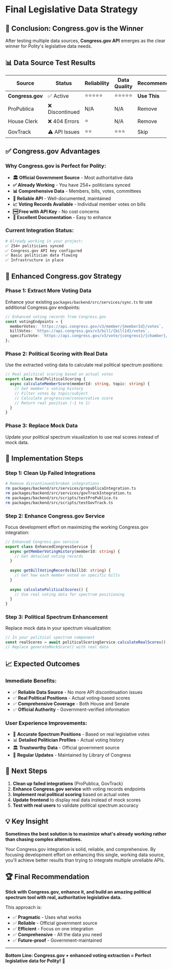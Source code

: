 # Final Legislative Data Strategy

## 🎯 **Conclusion: Congress.gov is the Winner**

After testing multiple data sources, **Congress.gov API** emerges as the clear winner for Polity's legislative data needs.

## 📊 **Data Source Test Results**

| Source | Status | Reliability | Data Quality | Recommendation |
|--------|--------|-------------|-------------|----------------|
| **Congress.gov** | ✅ Active | ⭐⭐⭐⭐⭐ | ⭐⭐⭐⭐⭐ | **Use This** |
| ProPublica | ❌ Discontinued | N/A | N/A | Remove |
| House Clerk | ❌ 404 Errors | ⭐ | N/A | Remove |
| GovTrack | ⚠️ API Issues | ⭐⭐ | ⭐⭐⭐ | Skip |

## ✅ **Congress.gov Advantages**

### **Why Congress.gov is Perfect for Polity:**
- **🏛️ Official Government Source** - Most authoritative data
- **✅ Already Working** - You have 254+ politicians synced
- **📊 Comprehensive Data** - Members, bills, votes, committees
- **🔑 Reliable API** - Well-documented, maintained
- **📈 Voting Records Available** - Individual member votes on bills
- **🆓 Free with API Key** - No cost concerns
- **📝 Excellent Documentation** - Easy to enhance

### **Current Integration Status:**
```bash
# Already working in your project:
✅ 254+ politicians synced
✅ Congress.gov API key configured
✅ Basic politician data flowing
✅ Infrastructure in place
```

## 🚀 **Enhanced Congress.gov Strategy**

### **Phase 1: Extract More Voting Data**
Enhance your existing `packages/backend/src/services/sync.ts` to use additional Congress.gov endpoints:

```typescript
// Enhanced voting records from Congress.gov
const votingEndpoints = {
  memberVotes: `https://api.congress.gov/v3/member/{memberId}/votes`,
  billVotes: `https://api.congress.gov/v3/bill/{billId}/votes`,
  specificVote: `https://api.congress.gov/v3/vote/{congress}/{chamber}/{voteNumber}`
};
```

### **Phase 2: Political Scoring with Real Data**
Use the extracted voting data to calculate real political spectrum positions:

```typescript
// Real political scoring based on actual votes
export class RealPoliticalScoring {
  async calculateMemberScore(memberId: string, topic: string) {
    // Get member's voting history
    // Filter votes by topic/subject
    // Calculate progressive/conservative score
    // Return real position (-1 to 1)
  }
}
```

### **Phase 3: Replace Mock Data**
Update your political spectrum visualization to use real scores instead of mock data.

## 🔧 **Implementation Steps**

### **Step 1: Clean Up Failed Integrations**
```bash
# Remove discontinued/broken integrations
rm packages/backend/src/services/propublicaIntegration.ts
rm packages/backend/src/services/govTrackIntegration.ts
rm packages/backend/src/scripts/testProPublica.ts
rm packages/backend/src/scripts/testGovTrack.ts
```

### **Step 2: Enhance Congress.gov Service**
Focus development effort on maximizing the working Congress.gov integration:

```typescript
// Enhanced Congress.gov service
export class EnhancedCongressService {
  async getMemberVotingHistory(memberId: string) {
    // Get detailed voting records
  }
  
  async getBillVotingRecords(billId: string) {
    // Get how each member voted on specific bills
  }
  
  async calculatePoliticalScores() {
    // Use real voting data for spectrum positioning
  }
}
```

### **Step 3: Political Spectrum Enhancement**
Replace mock data in your spectrum visualization:

```typescript
// In your political spectrum component
const realScores = await politicalScoringService.calculateRealScores();
// Replace generateMockScore() with real data
```

## 📈 **Expected Outcomes**

### **Immediate Benefits:**
- ✅ **Reliable Data Source** - No more API discontinuation issues
- ✅ **Real Political Positions** - Actual voting-based scores
- ✅ **Comprehensive Coverage** - Both House and Senate
- ✅ **Official Authority** - Government-verified information

### **User Experience Improvements:**
- 🎯 **Accurate Spectrum Positions** - Based on real legislative votes
- 📊 **Detailed Politician Profiles** - Actual voting history
- 🏛️ **Trustworthy Data** - Official government source
- 🔄 **Regular Updates** - Maintained by Library of Congress

## 🎯 **Next Steps**

1. **Clean up failed integrations** (ProPublica, GovTrack)
2. **Enhance Congress.gov service** with voting records endpoints
3. **Implement real political scoring** based on actual votes
4. **Update frontend** to display real data instead of mock scores
5. **Test with real users** to validate political spectrum accuracy

## 💡 **Key Insight**

**Sometimes the best solution is to maximize what's already working rather than chasing complex alternatives.**

Your Congress.gov integration is solid, reliable, and comprehensive. By focusing development effort on enhancing this single, working data source, you'll achieve better results than trying to integrate multiple unreliable APIs.

## 🏆 **Final Recommendation**

**Stick with Congress.gov, enhance it, and build an amazing political spectrum tool with real, authoritative legislative data.**

This approach is:
- ✅ **Pragmatic** - Uses what works
- ✅ **Reliable** - Official government source
- ✅ **Efficient** - Focus on one integration
- ✅ **Comprehensive** - All the data you need
- ✅ **Future-proof** - Government-maintained

---

**Bottom Line: Congress.gov + enhanced voting extraction = Perfect legislative data for Polity!** 🎉 
